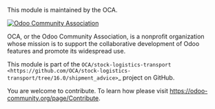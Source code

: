This module is maintained by the OCA.

[![Odoo Community Association](https://odoo-community.org/logo.png)](https://odoo-community.org)

OCA, or the Odoo Community Association, is a nonprofit organization whose mission is to
support the collaborative development of Odoo features and promote its widespread use.

This module is part of the
`OCA/stock-logistics-transport <https://github.com/OCA/stock-logistics-transport/tree/16.0/shipment_advice>`\_
project on GitHub.

You are welcome to contribute. To learn how please visit
https://odoo-community.org/page/Contribute.
